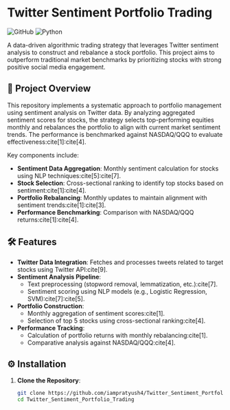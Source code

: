 # Twitter Sentiment Portfolio Trading

![GitHub](https://img.shields.io/github/license/iampratyush4/Twitter_Sentiment_Portfolio_Trading)
![Python](https://img.shields.io/badge/Python-3.8%2B-blue)

A data-driven algorithmic trading strategy that leverages Twitter sentiment analysis to construct and rebalance a stock portfolio. This project aims to outperform traditional market benchmarks by prioritizing stocks with strong positive social media engagement.

## 📌 Project Overview

This repository implements a systematic approach to portfolio management using sentiment analysis on Twitter data. By analyzing aggregated sentiment scores for stocks, the strategy selects top-performing equities monthly and rebalances the portfolio to align with current market sentiment trends. The performance is benchmarked against NASDAQ/QQQ to evaluate effectiveness:cite[1]:cite[4].

Key components include:
- **Sentiment Data Aggregation**: Monthly sentiment calculation for stocks using NLP techniques:cite[5]:cite[7].
- **Stock Selection**: Cross-sectional ranking to identify top stocks based on sentiment:cite[1]:cite[4].
- **Portfolio Rebalancing**: Monthly updates to maintain alignment with sentiment trends:cite[1]:cite[3].
- **Performance Benchmarking**: Comparison with NASDAQ/QQQ returns:cite[1]:cite[4].

## 🛠 Features

- **Twitter Data Integration**: Fetches and processes tweets related to target stocks using Twitter API:cite[9].
- **Sentiment Analysis Pipeline**:
  - Text preprocessing (stopword removal, lemmatization, etc.):cite[7].
  - Sentiment scoring using NLP models (e.g., Logistic Regression, SVM):cite[7]:cite[5].
- **Portfolio Construction**:
  - Monthly aggregation of sentiment scores:cite[1].
  - Selection of top 5 stocks using cross-sectional ranking:cite[4].
- **Performance Tracking**:
  - Calculation of portfolio returns with monthly rebalancing:cite[1].
  - Comparative analysis against NASDAQ/QQQ:cite[4].

## ⚙️ Installation

1. **Clone the Repository**:
   ```bash
   git clone https://github.com/iampratyush4/Twitter_Sentiment_Portfolio_Trading.git
   cd Twitter_Sentiment_Portfolio_Trading

